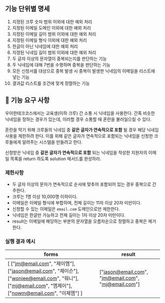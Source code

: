 ## 기능 단위별 명세

1. 지정된 크루 숫자 범위 이외에 대한 예외 처리
2. 지정된 이메일 도메인 이외에 대한 예외 처리
3. 지정된 이메일 길이 범위 이외에 대한 예외 처리
4. 지정된 이메일 형식 이외에 대한 예외 처리
5. 한글이 아닌 닉네임에 대한 예외 처리
6. 지정된 닉네임 길이 범위 이외에 대한 예외 처리
7. 두 글자 이상의 문자열이 중복되는지를 판단하는 기능
8. 두 닉네임에 대해 7번을 수행하며 중복을 판단하는 기능
9. 모든 신청서를 대상으로 중복 발생 시 중복이 발생한 닉네임의 이메일을 리스트에 넣는 기능
10. 결과값 리스트를 조건에 맞게 정렬하는 기능

## 🚀 기능 요구 사항

우아한테크코스에서는 교육생(이하 크루) 간 소통 시 닉네임을 사용한다. 간혹 비슷한 닉네임을 정하는 경우가 있는데, 이러할 경우 소통할 때 혼란을 불러일으킬 수 있다.

혼란을 막기 위해 크루들의 닉네임 중 **같은 글자가 연속적으로 포함** 될 경우 해당 닉네임 사용을 제한하려 한다. 이를 위해 같은 글자가 연속적으로 포함되는 닉네임을 신청한 크루들에게 알려주는 시스템을 만들려고 한다.


신청받은 닉네임 중 **같은 글자가 연속적으로 포함** 되는 닉네임을 작성한 지원자의 이메일 목록을 return 하도록 solution 메서드를 완성하라.

### 제한사항

- 두 글자 이상의 문자가 연속적으로 순서에 맞추어 포함되어 있는 경우 중복으로 간주한다.
- 크루는 1명 이상 10,000명 이하이다.
- 이메일은 이메일 형식에 부합하며, 전체 길이는 11자 이상 20자 미만이다.
- 신청할 수 있는 이메일은 `email.com` 도메인으로만 제한한다.
- 닉네임은 한글만 가능하고 전체 길이는 1자 이상 20자 미만이다.
- result는 이메일에 해당하는 부분의 문자열을 오름차순으로 정렬하고 중복은 제거한다.

### 실행 결과 예시

| forms | result |
| --- | --- |
| [ ["jm@email.com", "제이엠"], ["jason@email.com", "제이슨"], ["woniee@email.com", "워니"], ["mj@email.com", "엠제이"], ["nowm@email.com", "이제엠"] ] | ["jason@email.com", "jm@email.com", "mj@email.com"] |
